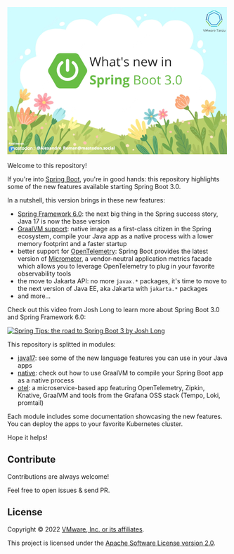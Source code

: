 ![Cover](cover.png)

Welcome to this repository!

If you're into [Spring Boot](https://spring.io/projects/spring-boot),
you're in good hands: this repository highlights some of the new features
available starting Spring Boot 3.0.

In a nutshell, this version brings in these new features:

- [Spring Framework 6.0](https://spring.io/blog/2022/11/16/spring-framework-6-0-goes-ga):
  the next big thing in the Spring success story, Java 17 is now the base version
- [GraalVM support](https://docs.spring.io/spring-boot/docs/3.0.0-RC2/reference/html/native-image.html):
  native image as a first-class citizen in the Spring ecosystem,
  compile your Java app as a native process with a lower memory footprint
  and a faster startup
- better support for [OpenTelemetry](https://opentelemetry.io/):
  Spring Boot provides the latest version of [Micrometer](https://micrometer.io/),
  a vendor-neutral application metrics facade which allows you to leverage
  OpenTelemetry to plug in your favorite observability tools
- the move to Jakarta API: no more `javax.*` packages, it's time to move to
  the next version of Java EE, aka Jakarta with `jakarta.*` packages
- and more...

Check out this video from Josh Long to learn more about
Spring Boot 3.0 and Spring Framework 6.0:

[![Spring Tips: the road to Spring Boot 3 by Josh Long](https://img.youtube.com/vi/aUm5WZjh8RA/0.jpg)](https://www.youtube.com/watch?v=aUm5WZjh8RA)

This repository is splitted in modules:

- [java17](java17): see some of the new language features you can use in your Java apps
- [native](native): check out how to use GraalVM to compile your Spring Boot app
  as a native process
- [otel](otel): a microservice-based app featuring OpenTelemetry, Zipkin, Knative,
  GraalVM and tools from the Grafana OSS stack (Tempo, Loki, promtail)

Each module includes some documentation showcasing the new features.
You can deploy the apps to your favorite Kubernetes cluster.

Hope it helps!

## Contribute

Contributions are always welcome!

Feel free to open issues & send PR.

## License

Copyright &copy; 2022 [VMware, Inc. or its affiliates](https://vmware.com).

This project is licensed under the [Apache Software License version 2.0](https://www.apache.org/licenses/LICENSE-2.0).
